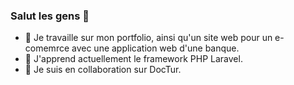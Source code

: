 ### Salut les gens 👋


- 🔭 Je travaille sur mon portfolio, ainsi qu'un site web pour un e-comemrce avec une application web d'une banque.
- 🌱 J'apprend actuellement le framework PHP Laravel.
- 👯 Je suis en collaboration sur DocTur.
